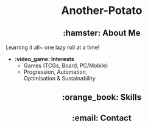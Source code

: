 <h1 align="center">Another-Potato</h1>

<h2 align="center">:hamster: About Me</h2>
    Learning it all~ one lazy roll at a time!
<ul>
    <li>
        <b>:video_game: Interests</b><br />
        <ul>
            <li>Games (TCGs, Board, PC/Mobile)</li>
            <li>
                Progression, Automation,<br>
                Optimisation & Sustainability
            </li>
        </ul>
</ul>
<h2 align="center">:orange_book: Skills</h2>

<h2 align="center">:email: Contact</h2>
<!---
Another-Potato is a ✨ special ✨ repository because its `README.md` (this file) appears on your GitHub profile.
--->

